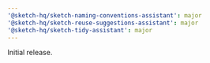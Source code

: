 ```yaml
---
'@sketch-hq/sketch-naming-conventions-assistant': major
'@sketch-hq/sketch-reuse-suggestions-assistant': major
'@sketch-hq/sketch-tidy-assistant': major
---
```


Initial release.
